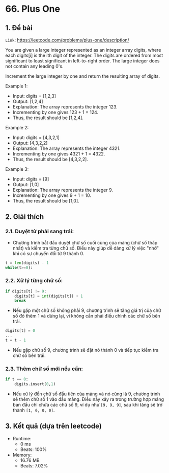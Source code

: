 # 66. Plus One
## 1. Đề bài
`Link`: https://leetcode.com/problems/plus-one/description/

You are given a large integer represented as an integer array digits, where each digits[i] is the ith digit of the integer. The digits are ordered from most significant to least significant in left-to-right order. The large integer does not contain any leading 0's.

Increment the large integer by one and return the resulting array of digits. 

Example 1: 
- Input: digits = [1,2,3]
- Output: [1,2,4]
- Explanation: The array represents the integer 123.
- Incrementing by one gives 123 + 1 = 124.
- Thus, the result should be [1,2,4].

Example 2: 
- Input: digits = [4,3,2,1]
- Output: [4,3,2,2]
- Explanation: The array represents the integer 4321.
- Incrementing by one gives 4321 + 1 = 4322.
- Thus, the result should be [4,3,2,2].

Example 3:
- Input: digits = [9]
- Output: [1,0]
- Explanation: The array represents the integer 9.
- Incrementing by one gives 9 + 1 = 10.
- Thus, the result should be [1,0].
## 2. Giải thích
### 2.1. Duyệt từ phải sang trái:
- Chương trình bắt đầu duyệt chữ số cuối cùng của mảng (chữ số thấp nhất) và kiểm tra từng chữ số. Điều này giúp dễ dàng xử lý việc "nhớ" khi có sự chuyển đổi từ 9 thành 0.
```python
t = len(digits) - 1
while(t>=0):
```
### 2.2. Xử lý từng chữ số:
```python
if digits[t] != 9:
    digits[t] = int(digits[t]) + 1
    break
```
- Nếu gặp một chữ số không phải 9, chương trình sẽ tăng giá trị của chữ số đó thêm 1 và dừng lại, vì không cần phải điều chỉnh các chữ số bên trái.
```python
digits[t] = 0
...
t = t - 1
```
- Nếu gặp chữ số 9, chương trình sẽ đặt nó thành 0 và tiếp tục kiểm tra chữ số bên trái.
### 2.3. Thêm chữ số mới nếu cần:
```python
if t == 0:
    digits.insert(0,1)
```
- Nếu xử lý đến chữ số đầu tiên của mảng và nó cũng là 9, chương trình sẽ thêm chữ số 1 vào đầu mảng. Điều này xảy ra trong trường hợp mảng ban đầu chỉ chứa các chữ số 9, ví dụ như `[9, 9, 9]`, sau khi tăng sẽ trở thành `[1, 0, 0, 0]`. 
## 3. Kết quả (dựa trên leetcode)
- Runtime:
    + 0 ms
    + Beats: 100%
- Memory:
    + 16.76 MB
    + Beats: 7.02%
